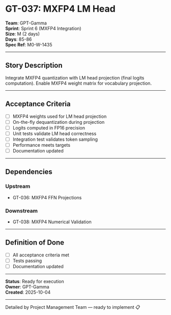 # GT-037: MXFP4 LM Head

**Team**: GPT-Gamma  
**Sprint**: Sprint 6 (MXFP4 Integration)  
**Size**: M (2 days)  
**Days**: 85-86  
**Spec Ref**: M0-W-1435

---

## Story Description

Integrate MXFP4 quantization with LM head projection (final logits computation). Enable MXFP4 weight matrix for vocabulary projection.

---

## Acceptance Criteria

- [ ] MXFP4 weights used for LM head projection
- [ ] On-the-fly dequantization during projection
- [ ] Logits computed in FP16 precision
- [ ] Unit tests validate LM head correctness
- [ ] Integration test validates token sampling
- [ ] Performance meets targets
- [ ] Documentation updated

---

## Dependencies

### Upstream
- GT-036: MXFP4 FFN Projections

### Downstream
- GT-038: MXFP4 Numerical Validation

---

## Definition of Done

- [ ] All acceptance criteria met
- [ ] Tests passing
- [ ] Documentation updated

---

**Status**: Ready for execution  
**Owner**: GPT-Gamma  
**Created**: 2025-10-04

---
Detailed by Project Management Team — ready to implement 📋
